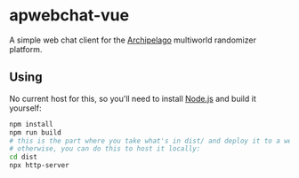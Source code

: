 # apwebchat-vue

A simple web chat client for the [Archipelago](https://archipelago.gg) multiworld randomizer platform.

## Using

No current host for this, so you'll need to install [Node.js](https://nodejs.org/) and build it yourself:

```sh
npm install
npm run build
# this is the part where you take what's in dist/ and deploy it to a webserver or static site host.
# otherwise, you can do this to host it locally:
cd dist
npx http-server
```
